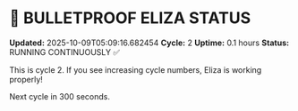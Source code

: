 # 🤖 BULLETPROOF ELIZA STATUS
**Updated:** 2025-10-09T05:09:16.682454
**Cycle:** 2
**Uptime:** 0.1 hours
**Status:** RUNNING CONTINUOUSLY ✅

This is cycle 2. If you see increasing cycle numbers, Eliza is working properly!

Next cycle in 300 seconds.
